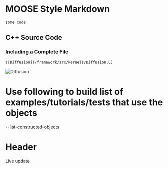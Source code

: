 # MOOSE Style Markdown

```
some code
```


## C++ Source Code

### Including a Complete File




```text
![Diffusion](/framework/src/kernels/Diffusion.C)
```
![Diffusion](/framework/src/kernels/Diffusion.C:computeQpResidual)

# Use following to build list of examples/tutorials/tests that use the objects
  --list-constructed-objects

# Header
Live update
